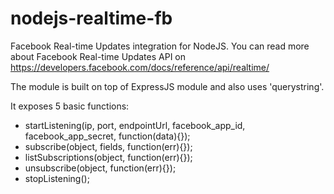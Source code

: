 nodejs-realtime-fb
==================

Facebook Real-time Updates integration for NodeJS.
You can read more about Facebook Real-time Updates API on https://developers.facebook.com/docs/reference/api/realtime/

The module is built on top of ExpressJS module and also uses 'querystring'.

It exposes 5 basic functions:
- startListening(ip, port, endpointUrl, facebook_app_id, facebook_app_secret, function(data){});
- subscribe(object, fields, function(err){});
- listSubscriptions(object, function(err){});
- unsubscribe(object, function(err){});
- stopListening();
